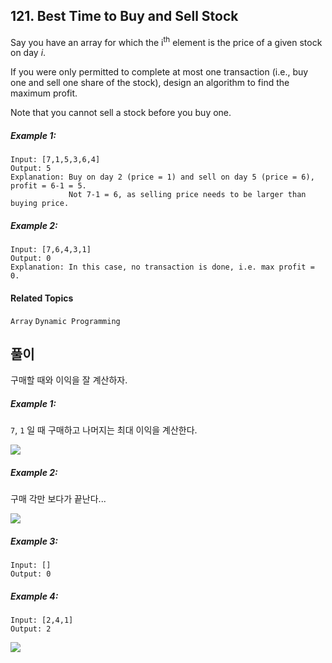 ## 121. Best Time to Buy and Sell Stock

Say you have an array for which the i<sup>th</sup> element is the price of a given stock on day _i_.

If you were only permitted to complete at most one transaction (i.e., buy one and sell one share of the stock), design an algorithm to find the maximum profit.

Note that you cannot sell a stock before you buy one.

##### Example 1:

```
Input: [7,1,5,3,6,4]
Output: 5
Explanation: Buy on day 2 (price = 1) and sell on day 5 (price = 6), profit = 6-1 = 5.
             Not 7-1 = 6, as selling price needs to be larger than buying price.
```

##### Example 2:

```
Input: [7,6,4,3,1]
Output: 0
Explanation: In this case, no transaction is done, i.e. max profit = 0.
```

#### Related Topics

`Array` `Dynamic Programming`

## 풀이

구매할 때와 이익을 잘 계산하자.

##### Example 1:

`7`, `1` 일 때 구매하고 나머지는 최대 이익을 계산한다.

![](https://i.imgur.com/aIP3WSO.png)

##### Example 2:

구매 각만 보다가 끝난다...

![](https://i.imgur.com/xa1oCKJ.png)

##### Example 3:

```
Input: []
Output: 0
```

##### Example 4:

```
Input: [2,4,1]
Output: 2
```

![](https://i.imgur.com/p80WFHy.png)
